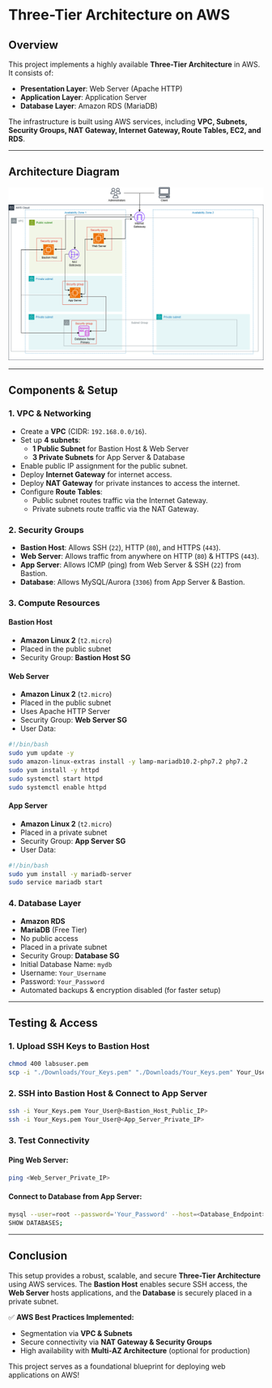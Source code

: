 # Three-Tier Architecture on AWS

## Overview

This project implements a highly available **Three-Tier Architecture** in AWS. It consists of:

- **Presentation Layer**: Web Server (Apache HTTP)
- **Application Layer**: Application Server
- **Database Layer**: Amazon RDS (MariaDB)

The infrastructure is built using AWS services, including **VPC, Subnets, Security Groups, NAT Gateway, Internet Gateway, Route Tables, EC2, and RDS**.

---

## Architecture Diagram

![Three-Tier Architecture](three-tier-architecture.png)

---

## Components & Setup

### 1. **VPC & Networking**

- Create a **VPC** (CIDR: `192.168.0.0/16`).
- Set up **4 subnets**:
  - **1 Public Subnet** for Bastion Host & Web Server
  - **3 Private Subnets** for App Server & Database
- Enable public IP assignment for the public subnet.
- Deploy **Internet Gateway** for internet access.
- Deploy **NAT Gateway** for private instances to access the internet.
- Configure **Route Tables**:
  - Public subnet routes traffic via the Internet Gateway.
  - Private subnets route traffic via the NAT Gateway.

### 2. **Security Groups**

- **Bastion Host**: Allows SSH (`22`), HTTP (`80`), and HTTPS (`443`).
- **Web Server**: Allows traffic from anywhere on HTTP (`80`) & HTTPS (`443`).
- **App Server**: Allows ICMP (ping) from Web Server & SSH (`22`) from Bastion.
- **Database**: Allows MySQL/Aurora (`3306`) from App Server & Bastion.

### 3. **Compute Resources**

#### **Bastion Host**

- **Amazon Linux 2** (`t2.micro`)
- Placed in the public subnet
- Security Group: **Bastion Host SG**

#### **Web Server**

- **Amazon Linux 2** (`t2.micro`)
- Placed in the public subnet
- Uses Apache HTTP Server
- Security Group: **Web Server SG**
- User Data:

```bash
#!/bin/bash
sudo yum update -y
sudo amazon-linux-extras install -y lamp-mariadb10.2-php7.2 php7.2
sudo yum install -y httpd
sudo systemctl start httpd
sudo systemctl enable httpd
```

#### **App Server**

- **Amazon Linux 2** (`t2.micro`)
- Placed in a private subnet
- Security Group: **App Server SG**
- User Data:

```bash
#!/bin/bash
sudo yum install -y mariadb-server
sudo service mariadb start
```

### 4. **Database Layer**

- **Amazon RDS**
- **MariaDB** (Free Tier)
- No public access
- Placed in a private subnet
- Security Group: **Database SG**
- Initial Database Name: `mydb`
- Username: `Your_Username`
- Password: `Your_Password`
- Automated backups & encryption disabled (for faster setup)

---

## Testing & Access

### 1. **Upload SSH Keys to Bastion Host**

```bash
chmod 400 labsuser.pem
scp -i "./Downloads/Your_Keys.pem" "./Downloads/Your_Keys.pem" Your_User@<Bastion_Host_Public_IP>:/home/Your_User

```

### 2. **SSH into Bastion Host & Connect to App Server**

```bash
ssh -i Your_Keys.pem Your_User@<Bastion_Host_Public_IP>
ssh -i Your_Keys.pem Your_User@<App_Server_Private_IP>

```

### 3. **Test Connectivity**

#### Ping Web Server:

```bash
ping <Web_Server_Private_IP>
```

#### Connect to Database from App Server:

```bash
mysql --user=root --password='Your_Password' --host=<Database_Endpoint>
SHOW DATABASES;
```

---

## Conclusion

This setup provides a robust, scalable, and secure **Three-Tier Architecture** using AWS services. The **Bastion Host** enables secure SSH access, the **Web Server** hosts applications, and the **Database** is securely placed in a private subnet.

✅ **AWS Best Practices Implemented:**

- Segmentation via **VPC & Subnets**
- Secure connectivity via **NAT Gateway & Security Groups**
- High availability with **Multi-AZ Architecture** (optional for production)

This project serves as a foundational blueprint for deploying web applications on AWS!
